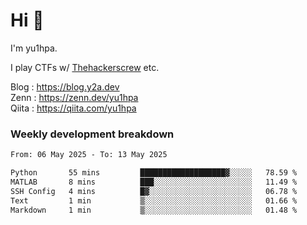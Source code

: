# Hi 👋

I'm yu1hpa.

I play CTFs w/ [Thehackerscrew](https://www.thehackerscrew.team/) etc.

Blog : https://blog.y2a.dev  
Zenn : https://zenn.dev/yu1hpa  
Qiita : https://qiita.com/yu1hpa  

### Weekly development breakdown

<!--START_SECTION:waka-->

```txt
From: 06 May 2025 - To: 13 May 2025

Python       55 mins         ███████████████████▓░░░░░   78.59 %
MATLAB       8 mins          ███░░░░░░░░░░░░░░░░░░░░░░   11.49 %
SSH Config   4 mins          █▓░░░░░░░░░░░░░░░░░░░░░░░   06.78 %
Text         1 min           ▒░░░░░░░░░░░░░░░░░░░░░░░░   01.66 %
Markdown     1 min           ▒░░░░░░░░░░░░░░░░░░░░░░░░   01.48 %
```

<!--END_SECTION:waka-->

